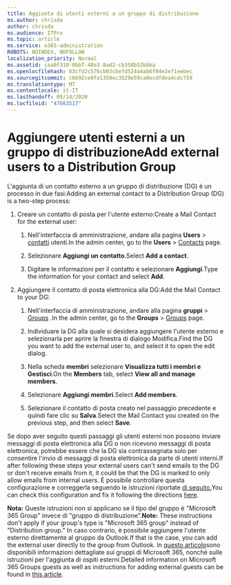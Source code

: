 ```yaml
---
title: Aggiunta di utenti esterni a un gruppo di distribuzione
ms.author: chrisda
author: chrisda
ms.audience: ITPro
ms.topic: article
ms.service: o365-administration
ROBOTS: NOINDEX, NOFOLLOW
localization_priority: Normal
ms.assetid: caa0f310-0bb7-48e3-8ad2-cb358b53bbba
ms.openlocfilehash: 03cfd2c576cb03cbefd524a4ab6f04e2ef1eebec
ms.sourcegitcommit: c6692ce0fa1358ec3529e59ca0ecdfdea4cdc759
ms.translationtype: MT
ms.contentlocale: it-IT
ms.lasthandoff: 09/14/2020
ms.locfileid: "47663517"
---
```

# <a name="add-external-users-to-a-distribution-group"></a><span data-ttu-id="e384e-102">Aggiungere utenti esterni a un gruppo di distribuzione</span><span class="sxs-lookup"><span data-stu-id="e384e-102">Add external users to a Distribution Group</span></span>

<span data-ttu-id="e384e-103">L'aggiunta di un contatto esterno a un gruppo di distribuzione (DG) è un processo in due fasi:</span><span class="sxs-lookup"><span data-stu-id="e384e-103">Adding an external contact to a Distribution Group (DG) is a two-step process:</span></span>
  
1. <span data-ttu-id="e384e-104">Creare un contatto di posta per l'utente esterno:</span><span class="sxs-lookup"><span data-stu-id="e384e-104">Create a Mail Contact for the external user:</span></span>
    
    1. <span data-ttu-id="e384e-105">Nell'interfaccia di amministrazione, andare alla pagina **Users**  >  [contatti](https://admin.microsoft.com/adminportal/home#/Contact) utenti.</span><span class="sxs-lookup"><span data-stu-id="e384e-105">In the admin center, go to the **Users** > [Contacts](https://admin.microsoft.com/adminportal/home#/Contact) page.</span></span> 
    
    2. <span data-ttu-id="e384e-106">Selezionare **Aggiungi un contatto**.</span><span class="sxs-lookup"><span data-stu-id="e384e-106">Select **Add a contact**.</span></span>
    
    3. <span data-ttu-id="e384e-107">Digitare le informazioni per il contatto e selezionare **Aggiungi**.</span><span class="sxs-lookup"><span data-stu-id="e384e-107">Type the information for your contact and select **Add**.</span></span>
    
2. <span data-ttu-id="e384e-108">Aggiungere il contatto di posta elettronica alla DG:</span><span class="sxs-lookup"><span data-stu-id="e384e-108">Add the Mail Contact to your DG:</span></span>
    
    1. <span data-ttu-id="e384e-109">Nell'interfaccia di amministrazione, andare alla pagina **gruppi**  >  [Groups](https://admin.microsoft.com/adminportal/home#/groups) .</span><span class="sxs-lookup"><span data-stu-id="e384e-109">In the admin center, go to the **Groups** > [Groups](https://admin.microsoft.com/adminportal/home#/groups) page.</span></span> 
    
    2. <span data-ttu-id="e384e-110">Individuare la DG alla quale si desidera aggiungere l'utente esterno e selezionarla per aprire la finestra di dialogo Modifica.</span><span class="sxs-lookup"><span data-stu-id="e384e-110">Find the DG you want to add the external user to, and select it to open the edit dialog.</span></span>
    
    3. <span data-ttu-id="e384e-111">Nella scheda **membri** selezionare **Visualizza tutti i membri e Gestisci**.</span><span class="sxs-lookup"><span data-stu-id="e384e-111">On the **Members** tab, select **View all and manage members**.</span></span> 
    
    4. <span data-ttu-id="e384e-112">Selezionare **Aggiungi membri**.</span><span class="sxs-lookup"><span data-stu-id="e384e-112">Select **Add members**.</span></span>
    
    5. <span data-ttu-id="e384e-113">Selezionare il contatto di posta creato nel passaggio precedente e quindi fare clic su **Salva**.</span><span class="sxs-lookup"><span data-stu-id="e384e-113">Select the Mail Contact you created on the previous step, and then select **Save**.</span></span>
    
<span data-ttu-id="e384e-114">Se dopo aver seguito questi passaggi gli utenti esterni non possono inviare messaggi di posta elettronica alla DG o non ricevono messaggi di posta elettronica, potrebbe essere che la DG sia contrassegnata solo per consentire l'invio di messaggi di posta elettronica da parte di utenti interni.</span><span class="sxs-lookup"><span data-stu-id="e384e-114">If after following these steps your external users can't send emails to the DG or don't receive emails from it, it could be that the DG is marked to only allow emails from internal users.</span></span> <span data-ttu-id="e384e-115">È possibile controllare questa configurazione e correggerla seguendo le istruzioni riportate [di seguito.](https://docs.microsoft.com/exchange/mail-flow-best-practices/non-delivery-reports-in-exchange-online/fix-error-code-5-7-133-in-exchange-online)</span><span class="sxs-lookup"><span data-stu-id="e384e-115">You can check this configuration and fix it following the directions [here](https://docs.microsoft.com/exchange/mail-flow-best-practices/non-delivery-reports-in-exchange-online/fix-error-code-5-7-133-in-exchange-online).</span></span>
  
 <span data-ttu-id="e384e-116">**Nota:** Queste istruzioni non si applicano se il tipo del gruppo è "Microsoft 365 Group" invece di "gruppo di distribuzione".</span><span class="sxs-lookup"><span data-stu-id="e384e-116">**Note:** These instructions don't apply if your group's type is "Microsoft 365 group" instead of "Distribution group."</span></span> <span data-ttu-id="e384e-117">In caso contrario, è possibile aggiungere l'utente esterno direttamente al gruppo da Outlook.</span><span class="sxs-lookup"><span data-stu-id="e384e-117">If that is the case, you can add the external user directly to the group from Outlook.</span></span> <span data-ttu-id="e384e-118">In [questo articolo](https://support.office.com/article/Guest-access-in-Office-365-Groups-bfc7a840-868f-4fd6-a390-f347bf51aff6.aspx)sono disponibili informazioni dettagliate sui gruppi di Microsoft 365, nonché sulle istruzioni per l'aggiunta di ospiti esterni.</span><span class="sxs-lookup"><span data-stu-id="e384e-118">Detailed information on Microsoft 365 Groups guests as well as instructions for adding external guests can be found in [this article](https://support.office.com/article/Guest-access-in-Office-365-Groups-bfc7a840-868f-4fd6-a390-f347bf51aff6.aspx).</span></span>
  